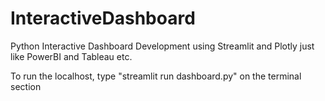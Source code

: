 # InteractiveDashboard
Python Interactive Dashboard Development using Streamlit and Plotly just like PowerBI and Tableau etc.

To run the localhost, type "streamlit run dashboard.py" on the terminal section